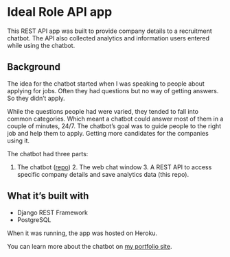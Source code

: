 # Ideal Role API app

This REST API app was built to provide company details to a recruitment chatbot. The API also collected analytics and information users entered while using the chatbot.

## Background
The idea for the chatbot started when I was speaking to people about applying for jobs. Often they had questions but no way of getting answers. So they didn’t apply.

While the questions people had were varied, they tended to fall into common categories. Which meant a chatbot could answer most of them in a couple of minutes, 24/7. The chatbot’s goal was to guide people to the right job and help them to apply. Getting more candidates for the companies using it.

The chatbot had three parts: 
1. The chatbot ([repo](https://github.com/rob-mccormick/gloria-master))
	2. The web chat window
	3. A REST API to access specific company details and save analytics data (this repo).

## What it’s built with
- Django REST Framework
- PostgreSQL

When it was running, the app was hosted on Heroku.

You can learn more about the chatbot on [my portfolio site](https://robmc.dev/portfolio/chatbot).
